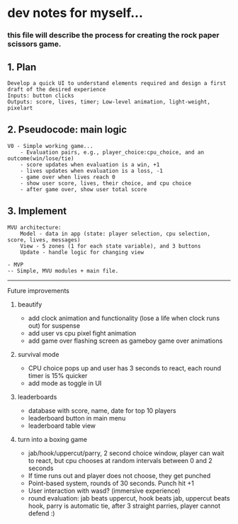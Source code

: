 # dev notes for myself...
### this file will describe the process for creating the rock paper scissors game.

## 1. Plan
    Develop a quick UI to understand elements required and design a first draft of the desired experience
    Inputs: button clicks
    Outputs: score, lives, timer; Low-level animation, light-weight, pixelart

## 2. Pseudocode: main logic
    V0 - Simple working game...
        - Evaluation pairs, e.g., player_choice:cpu_choice, and an outcome(win/lose/tie)
        - score updates when evaluation is a win, +1
        - lives updates when evaluation is a loss, -1
        - game over when lives reach 0
        - show user score, lives, their choice, and cpu choice
        - after game over, show user total score
        
## 3. Implement
    MVU architecture:
        Model - data in app (state: player selection, cpu selection, score, lives, messages)
        View - 5 zones (1 for each state variable), and 3 buttons
        Update - handle logic for changing view

    - MVP
    -- Simple, MVU modules + main file.
    

---
Future improvements
1. beautify
    - add clock animation and functionality (lose a life when clock runs out) for suspense
    - add user vs cpu pixel fight animation
    - add game over flashing screen as gameboy game over animations
        
2. survival mode
    - CPU choice pops up and user has 3 seconds to react, each round timer is 15% quicker
    - add mode as toggle in UI

3. leaderboards
    - database with score, name, date for top 10 players
    - leaderboard button in main menu
    - leaderboard table view
        
4. turn into a boxing game
    - jab/hook/uppercut/parry, 2 second choice window, player can wait to react, but cpu chooses at random intervals between 0 and 2 seconds
    - If time runs out and player does not choose, they get punched
    - Point-based system, rounds of 30 seconds. Punch hit +1
    - User interaction with wasd? (immersive experience)
    - round evaluation: jab beats uppercut, hook beats jab, uppercut beats hook, parry is automatic tie, after 3 straight parries, player cannot defend :)

